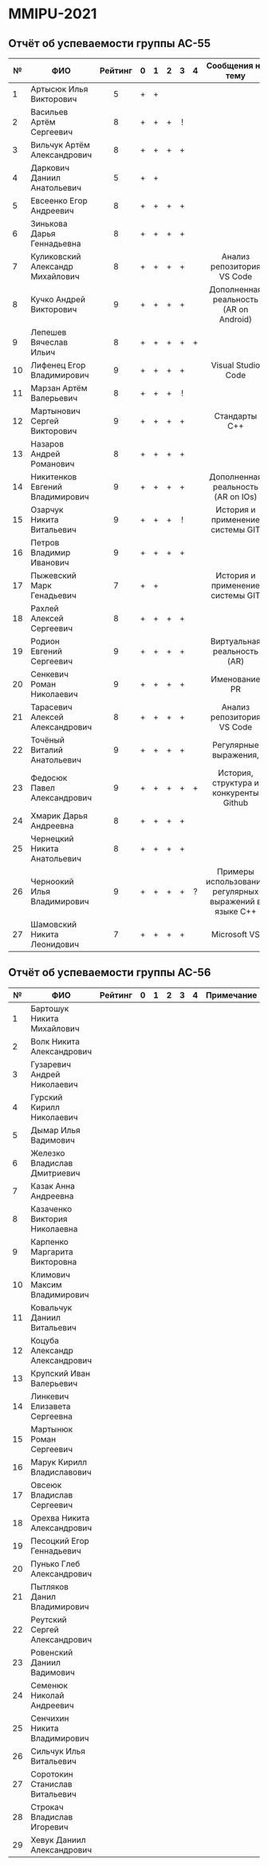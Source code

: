 # MMIPU-2021

## Отчёт об успеваемости группы АС-55

|№ |  ФИО                              | Рейтинг | 0 | 1 | 2 | 3 | 4 |Сообщения на тему| 
|--|-----------------------------------|:-------:|:-:|:-:|:-:|:-:|:-:|:----------:|
|1 | Артысюк Илья Викторович           |5        | + | + |   |   |   |            |
|2 | Васильев Артём Сергеевич          |8        | + | + | + | ! |   |            |
|3 | Вильчук Артём Александрович       |8        | + | + | + | + |   |            |
|4 | Даркович Даниил Анатольевич       |5        | + | + |   |   |   |            |
|5 | Евсеенко Егор Андреевич           |8        | + | + | + | + |   |            |
|6 | Зинькова Дарья Геннадьевна        |8        | + | + | + | + |   |            |
|7 | Куликовский Александр Михайлович  |8        | + | + | + | + |   |Анализ репозитория VS Code|
|8 | Кучко Андрей Викторович           |9        | + | + | + | + |   |Дополненная реальность (AR on Android)|
|9 | Лепешев Вячеслав Ильич            |8        | + | + | + | + | + |            |
|10| Лифенец Егор Владимирович         |9        | + | + | + | + |   |Visual Studio Code|
|11| Марзан Артём Валерьевич           |8        | + | + | + | ! |   |            |
|12| Мартынович Сергей Викторович      |9        | + | + | + | + |   |Стандарты С++|
|13| Назаров Андрей Романович          |8        | + | + | + | + |   |            |
|14| Никитенков Евгений Владимирович   |9        | + | + | + | + |   |Дополненная реальность (AR on IOs)|
|15| Озарчук Никита Витальевич         |9        | + | + | + | ! |   |История и применение системы GIT|
|16| Петров Владимир Иванович          |9        | + | + | + | + |   |            |
|17| Пыжевский Марк Генадьевич         |7        | + | + |   |   |   |История и применение системы GIT|
|18| Рахлей Алексей Сергеевич          |8        | + | + | + | + |   |            |
|19| Родион Евгений Сергеевич          |9        | + | + | + | + |   |Виртуальная реальность (AR)|
|20| Сенкевич Роман Николаевич         |9        | + | + | + | + |   |Именование PR|
|21| Тарасевич Алексей Александрович   |8        | + | + | + | + |   |Анализ репозитория VS Code|
|22| Точёный Виталий Анатольевич       |9        | + | + | + | + |   |Регулярные выражения, |
|23| Федосюк Павел Александрович       |9        | + | + | + | + | + |История, структура и конкуренты Github|
|24| Хмарик Дарья Андреевна            |8        | + | + | + | + |   |            |
|25| Чернецкий Никита Анатольевич      |8        | + | + | + | + |   |            |
|26| Черноокий Илья Владимирович       |9        | + | + | + | + | ? |Примеры использования регулярных выражений в языке С++|
|27| Шамовский Никита Леонидович       |7        | + | + | + | + |   |Microsoft VS|


## Отчёт об успеваемости группы АС-56

|№ |  ФИО                              | Рейтинг | 0 | 1 | 2 | 3 | 4 | Примечание |
|--|-----------------------------------|:-------:|:-:|:-:|:-:|:-:|:-:|:----------:|
| 1| Бартошук Никита Михайлович        |         |   |   |   |   |   |            |
| 2| Волк Никита Александрович         |         |   |   |   |   |   |            |
| 3| Гузаревич Андрей Николаевич       |         |   |   |   |   |   |            |
| 4| Гурский Кирилл Николаевич         |         |   |   |   |   |   |            |
| 5| Дымар Илья Вадимович              |         |   |   |   |   |   |            |
| 6| Железко Владислав Дмитриевич      |         |   |   |   |   |   |            |
| 7| Казак Анна Андреевна              |         |   |   |   |   |   |            |
| 8| Казаченко Виктория Николаевна     |         |   |   |   |   |   |            |
| 9| Карпенко Маргарита Викторовна     |         |   |   |   |   |   |            |
|10| Климович Максим Владимирович      |         |   |   |   |   |   |            |
|11| Ковальчук Даниил Витальевич       |         |   |   |   |   |   |            |
|12| Коцуба Александр Александрович    |         |   |   |   |   |   |            |
|13| Крупский Иван Валерьевич          |         |   |   |   |   |   |            |
|14| Линкевич Елизавета Сергеевна      |         |   |   |   |   |   |            |
|15| Мартынюк Роман Сергеевич          |         |   |   |   |   |   |            |
|16| Марук Кирилл Владиславович        |         |   |   |   |   |   |            |
|17| Овсеюк Владислав Сергеевич        |         |   |   |   |   |   |            |
|18| Орехва Никита Александрович       |         |   |   |   |   |   |            |
|19| Песоцкий Егор Геннадьевич         |         |   |   |   |   |   |            |
|20| Пунько Глеб Александрович         |         |   |   |   |   |   |            |
|21| Пытляков Данил Владимирович       |         |   |   |   |   |   |            |
|22| Реутский Сергей Александрович     |         |   |   |   |   |   |            |
|23| Ровенский Даниил Вадимович        |         |   |   |   |   |   |            |
|24| Семенюк Николай Андреевич         |         |   |   |   |   |   |            |
|25| Сенчихин Никита Владимирович      |         |   |   |   |   |   |            |
|26| Сильчук Илья Витальевич           |         |   |   |   |   |   |            |
|27| Соротокин Станислав Витальевич    |         |   |   |   |   |   |            |
|28| Строкач Владислав Игоревич        |         |   |   |   |   |   |            |
|29| Хевук Даниил Александрович        |         |   |   |   |   |   |            |
